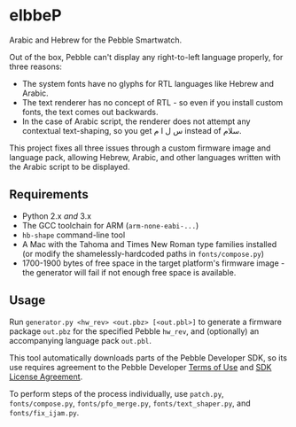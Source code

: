 elbbeP
======
Arabic and Hebrew for the Pebble Smartwatch.

Out of the box, Pebble can't display any right-to-left language properly, for three reasons:

* The system fonts have no glyphs for RTL languages like Hebrew and Arabic.
* The text renderer has no concept of RTL - so even if you install custom fonts, the text comes out backwards.
* In the case of Arabic script, the renderer does not attempt any contextual text-shaping, so you get س ل ا م instead of سلام.

This project fixes all three issues through a custom firmware image and language pack, allowing Hebrew, Arabic, and other languages written with the Arabic script to be displayed.


Requirements
------------

* Python 2.x *and* 3.x
* The GCC toolchain for ARM (`arm-none-eabi-...`)
* `hb-shape` command-line tool
* A Mac with the Tahoma and Times New Roman type families installed (or modify the shamelessly-hardcoded paths in `fonts/compose.py`)
* 1700-1900 bytes of free space in the target platform's firmware image - the generator will fail if not enough free space is available.

Usage
-----

Run `generator.py <hw_rev> <out.pbz> [<out.pbl>]` to generate a firmware package `out.pbz` for the specified Pebble `hw_rev`, and (optionally) an accompanying language pack `out.pbl`.

This tool automatically downloads parts of the Pebble Developer SDK, so its use requires agreement to the Pebble Developer [Terms of Use](https://developer.getpebble.com/legal/terms-of-use) and [SDK License Agreement](https://developer.getpebble.com/legal/sdk-license).

To perform steps of the process individually, use `patch.py`, `fonts/compose.py`, `fonts/pfo_merge.py`, `fonts/text_shaper.py`, and `fonts/fix_ijam.py`.
